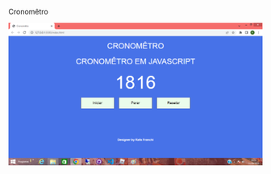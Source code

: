 <p aling= "center"> Cronomêtro </p>
<p aling = "center">
    <img aling = "center" src = "imagens/print.png">
    </p>